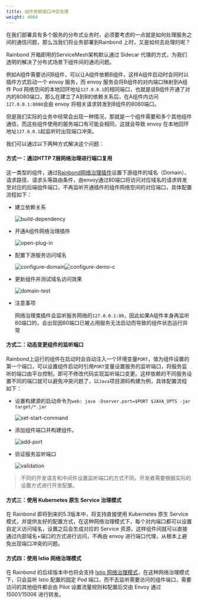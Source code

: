 ```yaml
---
title: 组件依赖端口冲突处理
weight: 4004
---
```


在我们部署具有多个服务的分布式业务时，必须要考虑的一点就是如何处理服务之间的通信问题，那么当我们将业务部署到Rainbond 上时，又是如何去处理的呢？

Rainbond 开箱即用的ServiceMesh架构默认通过 Sidecar 代理的方式，为我们透明的解决了分布式场景下组件间的通讯问题。

例如A组件需要访问B组件，可以让A组件依赖B组件，这样A组件启动时会同时以插件方式启动一个 envoy 服务，而 envoy 服务会将B组件的对内端口映射到A组件 Pod 网络空间的本地回环地址`127.0.0.1`的相同端口，也就是说B组件开通了对内的8080端口，那么在建立了A到B的依赖关系后，在A组件内访问`127.0.0.1:8080`会由 envoy 将相关请求转发到B组件的8080端口。

但是我们实际的业务中经常会出现一种情况，那就是一个组件需要和多个其他组件通信，而这些组件使用的服务端口有可能会相同，这就会导致 envoy 在本地回环地址`127.0.0.1`起监听时出现端口冲突。

我们可以通过以下两种方式解决这个问题：

#### 方式一：通过HTTP 7层网络治理进行端口复用

这一类型的组件，通过[Rainbond网络治理插件](https://www.rainbond.com/docs/user-manual/plugin-manage/mesh-plugin/)设置下游组件的域名（Domain）、请求路径、请求头等路由条件，由envoy通过80端口将访问对应域名的请求转发至对应的后端组件端口，不再监听开通插件的组件网络空间的对应端口，具体配置流程如下：

- 建立依赖关系

  ![build-dependency](https://static.goodrain.com/docs/practice/port-conflict-between-services/build-dependency.jpg)

- 开通A组件网络治理插件

  ![open-plug-in](https://static.goodrain.com/docs/practice/port-conflict-between-services/open-plug-in.jpg)

- 配置下游服务访问域名

  ![configure-domain](https://static.goodrain.com/docs/practice/port-conflict-between-services/configure-domain-b.jpg)![configure-demo-c](https://static.goodrain.com/docs/practice/port-conflict-between-services/configure-domain-c.jpg)



- 更新组件并测试域名访问效果

  ![domain-test](https://static.goodrain.com/docs/practice/port-conflict-between-services/domain-test.jpg)

- 注意事项

  网络治理类插件会监听服务网络的`127.0.0.1:80`，因此如果A组件本身再监听80端口的，会出现因80端口已被占用服务无法启动而导致的组件状态运行异常

#### 方式二：动态变更组件的监听端口

Rainbond上运行的组件在启动时会自动注入一个环境变量`PORT`，值为组件设置的第一个端口，可以设置组件启动时引用`PORT`变量设置服务的监听端口，将服务监听的端口由平台控制，即可不修改代码实现监听端口变更。这样依赖的不同服务设置不同的端口就可以避免冲突问题了，以`Java`项目源码构建为例，具体配置流程如下：

- 设置构建源的启动命令为`web: java -Dserver.port=$PORT $JAVA_OPTS -jar target/*.jar`

  ![set-start-command](https://static.goodrain.com/docs/practice/port-conflict-between-services/set-start-command.jpg)

- 添加组件端口并构建组件。

  ![add-port](https://static.goodrain.com/docs/practice/port-conflict-between-services/add-port.jpg)

- 验证服务监听端口

  ![validation](https://static.goodrain.com/docs/practice/port-conflict-between-services/validation.jpg)



> 不同的开发语言和中间件设置监听端口的方式不同，开发者需要根据实际的设置方式进行开发配置。

#### 方式三：使用 Kubernetes 原生 Service 治理模式

在 Rainbond 即将到来的5.3版本中，将支持直接使用 Kubernetes 原生 Service 模式，并提供友好的配置方式，在这种网络治理模式下，每个对内端口都可以设置自定义访问域名，设置之后会生成对应的 Service 资源，这样组件间就可以直接通过内部域名+端口的方式进行访问，不再由 envoy 进行端口代理，从根本上避免出现端口冲突的问题。

#### 方式四：使用 Istio 网络治理模式

在 Rainbond 的后续版本中也将会支持 [Istio 网络治理模式](https://istio.io/latest/zh/docs/ops/deployment/architecture/)，在这种网络治理模式下，只会监听 Istio 配置的固定 Pod 端口，而不去监听需要访问的组件端口，需要访问的其他组件都会由 Pilot 设置流量规则和配置后交由 Envoy 通过 15001/15006 进行转发。